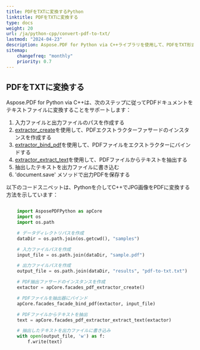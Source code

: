 ```yaml
---
title: PDFをTXTに変換するPython
linktitle: PDFをTXTに変換する
type: docs
weight: 20
url: /ja/python-cpp/convert-pdf-to-txt/
lastmod: "2024-04-23"
description: Aspose.PDF for Python via C++ライブラリを使用して、PDFをTXT形式に変換できます。
sitemap:
    changefreq: "monthly"
    priority: 0.7
---
```


## PDFをTXTに変換する

Aspose.PDF for Python via C++は、次のステップに従ってPDFドキュメントをテキストファイルに変換することをサポートします：

1. 入力ファイルと出力ファイルのパスを作成する
1. [extractor_create](https://reference.aspose.com/pdf/python-cpp/core/extractor_create/)を使用して、PDFエクストラクターファサードのインスタンスを作成する
1. [extractor_bind_pdf](https://reference.aspose.com/pdf/python-cpp/core/extractor_bind_pdf/)を使用して、PDFファイルをエクストラクターにバインドする
1. [extractor_extract_text](https://reference.aspose.com/pdf/python-cpp/core/extractor_extract_text/)を使用して、PDFファイルからテキストを抽出する
1. 抽出したテキストを出力ファイルに書き込む
1. 'document.save' メソッドで出力PDFを保存する

以下のコードスニペットは、Pythonを介してC++でJPG画像をPDFに変換する方法を示しています：

```python

    import AsposePDFPython as apCore
    import os
    import os.path

    # データディレクトリパスを作成
    dataDir = os.path.join(os.getcwd(), "samples")

    # 入力ファイルパスを作成
    input_file = os.path.join(dataDir, "sample.pdf")

    # 出力ファイルパスを作成
    output_file = os.path.join(dataDir, "results", "pdf-to-txt.txt")

    # PDF抽出ファサードのインスタンスを作成
    extactor = apCore.facades_pdf_extractor_create()

    # PDFファイルを抽出器にバインド
    apCore.facades_facade_bind_pdf(extactor, input_file)

    # PDFファイルからテキストを抽出
    text = apCore.facades_pdf_extractor_extract_text(extactor)

    # 抽出したテキストを出力ファイルに書き込み
    with open(output_file, 'w') as f:
        f.write(text)
```